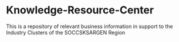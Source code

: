 # Knowledge-Resource-Center
This is a repository of relevant business information in support to the Industry Clusters of  the SOCCSKSARGEN Region
